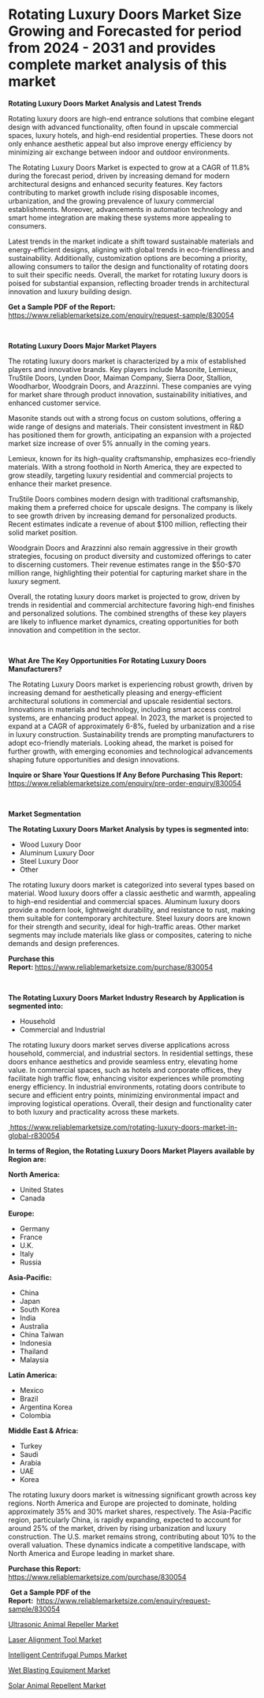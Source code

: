 <p><h1>Rotating Luxury Doors Market Size Growing and Forecasted for period from 2024 - 2031 and provides complete market analysis of this market</h1></p><p><strong>Rotating Luxury Doors Market Analysis and Latest Trends</strong></p>
<p><p>Rotating luxury doors are high-end entrance solutions that combine elegant design with advanced functionality, often found in upscale commercial spaces, luxury hotels, and high-end residential properties. These doors not only enhance aesthetic appeal but also improve energy efficiency by minimizing air exchange between indoor and outdoor environments.</p><p>The Rotating Luxury Doors Market is expected to grow at a CAGR of 11.8% during the forecast period, driven by increasing demand for modern architectural designs and enhanced security features. Key factors contributing to market growth include rising disposable incomes, urbanization, and the growing prevalence of luxury commercial establishments. Moreover, advancements in automation technology and smart home integration are making these systems more appealing to consumers.</p><p>Latest trends in the market indicate a shift toward sustainable materials and energy-efficient designs, aligning with global trends in eco-friendliness and sustainability. Additionally, customization options are becoming a priority, allowing consumers to tailor the design and functionality of rotating doors to suit their specific needs. Overall, the market for rotating luxury doors is poised for substantial expansion, reflecting broader trends in architectural innovation and luxury building design.</p></p>
<p><strong>Get a Sample PDF of the Report:&nbsp;</strong> <a href="https://www.reliablemarketsize.com/enquiry/request-sample/830054?utm_campaign=1133&utm_medium=2&utm_source=Github&utm_content=ia&utm_term=18122024&utm_id=rotating-luxury-doors">https://www.reliablemarketsize.com/enquiry/request-sample/830054</a></p>
<p>&nbsp;</p>
<p><strong>Rotating Luxury Doors Major Market Players</strong></p>
<p><p>The rotating luxury doors market is characterized by a mix of established players and innovative brands. Key players include Masonite, Lemieux, TruStile Doors, Lynden Door, Maiman Company, Sierra Door, Stallion, Woodharbor, Woodgrain Doors, and Arazzinni. These companies are vying for market share through product innovation, sustainability initiatives, and enhanced customer service.</p><p>Masonite stands out with a strong focus on custom solutions, offering a wide range of designs and materials. Their consistent investment in R&D has positioned them for growth, anticipating an expansion with a projected market size increase of over 5% annually in the coming years.</p><p>Lemieux, known for its high-quality craftsmanship, emphasizes eco-friendly materials. With a strong foothold in North America, they are expected to grow steadily, targeting luxury residential and commercial projects to enhance their market presence.</p><p>TruStile Doors combines modern design with traditional craftsmanship, making them a preferred choice for upscale designs. The company is likely to see growth driven by increasing demand for personalized products. Recent estimates indicate a revenue of about $100 million, reflecting their solid market position.</p><p>Woodgrain Doors and Arazzinni also remain aggressive in their growth strategies, focusing on product diversity and customized offerings to cater to discerning customers. Their revenue estimates range in the $50-$70 million range, highlighting their potential for capturing market share in the luxury segment.</p><p>Overall, the rotating luxury doors market is projected to grow, driven by trends in residential and commercial architecture favoring high-end finishes and personalized solutions. The combined strengths of these key players are likely to influence market dynamics, creating opportunities for both innovation and competition in the sector.</p></p>
<p>&nbsp;</p>
<p><strong>What Are The Key Opportunities For Rotating Luxury Doors Manufacturers?</strong></p>
<p><p>The Rotating Luxury Doors market is experiencing robust growth, driven by increasing demand for aesthetically pleasing and energy-efficient architectural solutions in commercial and upscale residential sectors. Innovations in materials and technology, including smart access control systems, are enhancing product appeal. In 2023, the market is projected to expand at a CAGR of approximately 6-8%, fueled by urbanization and a rise in luxury construction. Sustainability trends are prompting manufacturers to adopt eco-friendly materials. Looking ahead, the market is poised for further growth, with emerging economies and technological advancements shaping future opportunities and design innovations.</p></p>
<p><strong>Inquire or Share Your Questions If Any Before Purchasing This Report:</strong> <a href="https://www.reliablemarketsize.com/enquiry/pre-order-enquiry/830054?utm_campaign=1133&utm_medium=2&utm_source=Github&utm_content=ia&utm_term=18122024&utm_id=rotating-luxury-doors">https://www.reliablemarketsize.com/enquiry/pre-order-enquiry/830054</a></p>
<p>&nbsp;</p>
<p><strong>Market Segmentation</strong></p>
<p><strong>The Rotating Luxury Doors Market Analysis by types is segmented into:</strong></p>
<p><ul><li>Wood Luxury Door</li><li>Aluminum Luxury Door</li><li>Steel Luxury Door</li><li>Other</li></ul></p>
<p><p>The rotating luxury doors market is categorized into several types based on material. Wood luxury doors offer a classic aesthetic and warmth, appealing to high-end residential and commercial spaces. Aluminum luxury doors provide a modern look, lightweight durability, and resistance to rust, making them suitable for contemporary architecture. Steel luxury doors are known for their strength and security, ideal for high-traffic areas. Other market segments may include materials like glass or composites, catering to niche demands and design preferences.</p></p>
<p><strong>Purchase this Report:&nbsp;</strong><a href="https://www.reliablemarketsize.com/purchase/830054?utm_campaign=1133&utm_medium=2&utm_source=Github&utm_content=ia&utm_term=18122024&utm_id=rotating-luxury-doors">https://www.reliablemarketsize.com/purchase/830054</a></p>
<p>&nbsp;</p>
<p><strong>The Rotating Luxury Doors Market Industry Research by Application is segmented into:</strong></p>
<p><ul><li>Household</li><li>Commercial and Industrial</li></ul></p>
<p><p>The rotating luxury doors market serves diverse applications across household, commercial, and industrial sectors. In residential settings, these doors enhance aesthetics and provide seamless entry, elevating home value. In commercial spaces, such as hotels and corporate offices, they facilitate high traffic flow, enhancing visitor experiences while promoting energy efficiency. In industrial environments, rotating doors contribute to secure and efficient entry points, minimizing environmental impact and improving logistical operations. Overall, their design and functionality cater to both luxury and practicality across these markets.</p></p>
<p><a href="https://www.reliablemarketsize.com/rotating-luxury-doors-market-in-global-r830054?utm_campaign=1133&utm_medium=2&utm_source=Github&utm_content=ia&utm_term=18122024&utm_id=rotating-luxury-doors">&nbsp;https://www.reliablemarketsize.com/rotating-luxury-doors-market-in-global-r830054</a></p>
<p><strong>In terms of Region, the Rotating Luxury Doors Market Players available by Region are:</strong></p>
<p>
    <p> <strong> North America: </strong>
        <ul>
            <li>United States</li>
            <li>Canada</li>
        </ul>
        </p> 
    <p> <strong> Europe: </strong>
        <ul>
            <li>Germany</li>
            <li>France</li>
            <li>U.K.</li>
            <li>Italy</li>
            <li>Russia</li>
        </ul>
        </p> 
    <p> <strong> Asia-Pacific: </strong>
        <ul>
            <li>China</li>
            <li>Japan</li>
            <li>South Korea</li>
            <li>India</li>
            <li>Australia</li>
            <li>China Taiwan</li>
            <li>Indonesia</li>
            <li>Thailand</li>
            <li>Malaysia</li>
        </ul>
        </p> 
    <p> <strong> Latin America: </strong>
        <ul>
            <li>Mexico</li>
            <li>Brazil</li>
            <li>Argentina Korea</li>
            <li>Colombia</li>
        </ul>
        </p> 
    <p> <strong> Middle East & Africa: </strong>
        <ul>
            <li>Turkey</li>
            <li>Saudi</li>
            <li>Arabia</li>
            <li>UAE</li>
            <li>Korea</li>
        </ul>
    </p>
    </p>
<p><p>The rotating luxury doors market is witnessing significant growth across key regions. North America and Europe are projected to dominate, holding approximately 35% and 30% market shares, respectively. The Asia-Pacific region, particularly China, is rapidly expanding, expected to account for around 25% of the market, driven by rising urbanization and luxury construction. The U.S. market remains strong, contributing about 10% to the overall valuation. These dynamics indicate a competitive landscape, with North America and Europe leading in market share.</p></p>
<p><strong>Purchase this Report: </strong><a href="https://www.reliablemarketsize.com/purchase/830054?utm_campaign=1133&utm_medium=2&utm_source=Github&utm_content=ia&utm_term=18122024&utm_id=rotating-luxury-doors">https://www.reliablemarketsize.com/purchase/830054</a></p>
<p>&nbsp;<strong>Get a Sample PDF of the Report:&nbsp;&nbsp;</strong><a href="https://www.reliablemarketsize.com/enquiry/request-sample/830054?utm_campaign=1133&utm_medium=2&utm_source=Github&utm_content=ia&utm_term=18122024&utm_id=rotating-luxury-doors">https://www.reliablemarketsize.com/enquiry/request-sample/830054</a></p>
<p><strong></strong></p>
<p><p><a href="https://www.linkedin.com/pulse/comprehensive-study-ultrasonic-animal-repeller-market-projected-3mryf?utm_campaign=1133&utm_medium=2&utm_source=Github&utm_content=ia&utm_term=18122024&utm_id=rotating-luxury-doors">Ultrasonic Animal Repeller Market</a></p><p><a href="https://www.linkedin.com/pulse/laser-alignment-tool-market-growth-forecast-116-cagr-from-2024-rftcf?utm_campaign=1133&utm_medium=2&utm_source=Github&utm_content=ia&utm_term=18122024&utm_id=rotating-luxury-doors">Laser Alignment Tool Market</a></p><p><a href="https://github.com/WillieWoodard/Market-Research-Report-List-7/blob/main/intelligent-centrifugal-pumps-market.md?utm_campaign=1133&utm_medium=2&utm_source=Github&utm_content=ia&utm_term=18122024&utm_id=rotating-luxury-doors">Intelligent Centrifugal Pumps Market</a></p><p><a href="https://www.linkedin.com/pulse/future-growth-prospects-wet-blasting-equipment-market-size-hnr1f?utm_campaign=1133&utm_medium=2&utm_source=Github&utm_content=ia&utm_term=18122024&utm_id=rotating-luxury-doors">Wet Blasting Equipment Market</a></p><p><a href="https://www.linkedin.com/pulse/analyzing-solar-animal-repellent-market-worth-projected-tghlf?utm_campaign=1133&utm_medium=2&utm_source=Github&utm_content=ia&utm_term=18122024&utm_id=rotating-luxury-doors">Solar Animal Repellent Market</a></p></p>